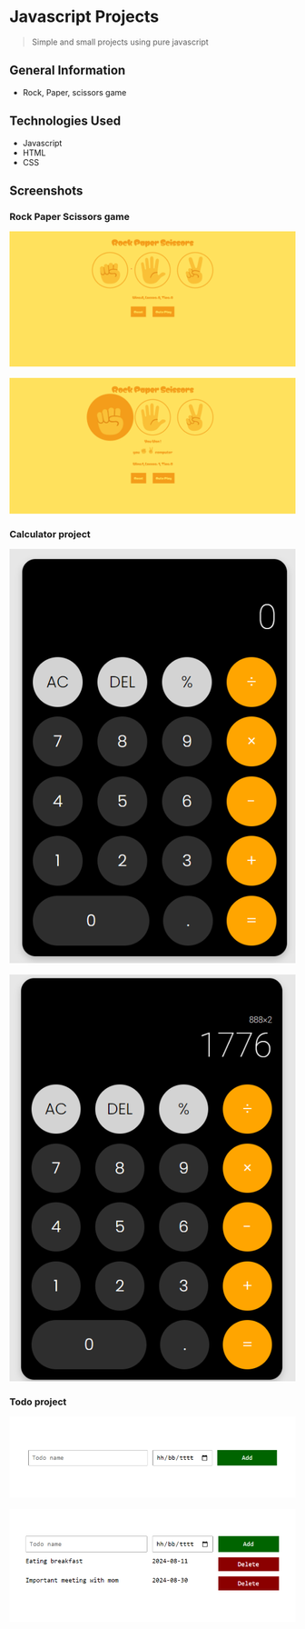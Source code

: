 # Javascript Projects

> Simple and small projects using pure javascript

## General Information

- Rock, Paper, scissors game

## Technologies Used

- Javascript
- HTML
- CSS

## Screenshots
### Rock Paper Scissors game
![initial state](./screenshots/rps1.png)</br></br>
![example](./screenshots/rps2.png)

### Calculator project
![initial state](./screenshots/calc1.png)</br></br>
![example](./screenshots/calc2.png)

### Todo project
![initial state](./screenshots/todo1.png)</br></br>
![example](./screenshots/todo2.png)